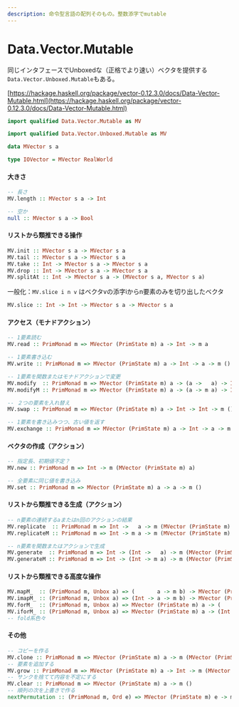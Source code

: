 ```yaml
---
description: 命令型言語の配列そのもの。整数添字でmutable
---
```


# Data.Vector.Mutable

同じインタフェースでUnboxedな（正格でより速い）ベクタを提供する`Data.Vector.Unboxed.Mutable`もある。

[https://hackage.haskell.org/package/vector-0.12.3.0/docs/Data-Vector-Mutable.html](https://hackage.haskell.org/package/vector-0.12.3.0/docs/Data-Vector-Mutable.html)

```haskell
import qualified Data.Vector.Mutable as MV

import qualified Data.Vector.Unboxed.Mutable as MV
```

```haskell
data MVector s a

type IOVector = MVector RealWorld
```

#### 大きさ

```haskell
-- 長さ
MV.length :: MVector s a -> Int

-- 空か
null :: MVector s a -> Bool
```

#### リストから類推できる操作

```haskell
MV.init :: MVector s a -> MVector s a
MV.tail :: MVector s a -> MVector s a
MV.take :: Int -> MVector s a -> MVector s a
MV.drop :: Int -> MVector s a -> MVector s a
MV.splitAt :: Int -> MVector s a -> (MVector s a, MVector s a)
```

一般化：`MV.slice i n v` はベクタvの添字iからn要素のみを切り出したベクタ

```haskell
MV.slice :: Int	-> Int -> MVector s a -> MVector s a
```

#### アクセス（モナドアクション）

```haskell
-- 1要素読む
MV.read :: PrimMonad m => MVector (PrimState m) a -> Int -> m a

-- 1要素書き込む
MV.write :: PrimMonad m => MVector (PrimState m) a -> Int -> a -> m ()

-- 1要素を関数またはモナドアクションで変更
MV.modify  :: PrimMonad m => MVector (PrimState m) a -> (a ->   a) -> Int -> m ()
MV.modifyM :: PrimMonad m => MVector (PrimState m) a -> (a -> m a) -> Int -> m () 

-- ２つの要素を入れ替え
MV.swap :: PrimMonad m => MVector (PrimState m) a -> Int -> Int -> m ()

-- 1要素を書き込みつつ、古い値を返す
MV.exchange :: PrimMonad m => MVector (PrimState m) a -> Int -> a -> m a
```

#### ベクタの作成（アクション）

```haskell
-- 指定長、初期値不定？
MV.new :: PrimMonad m => Int -> m (MVector (PrimState m) a)

-- 全要素に同じ値を書き込み
MV.set :: PrimMonad m => MVector (PrimState m) a -> a -> m ()
```

#### リストから類推できる生成（アクション）

```haskell
-- n要素の連続するaまたはn回のアクションの結果
MV.replicate  :: PrimMonad m => Int ->   a -> m (MVector (PrimState m) a)
MV.replicateM :: PrimMonad m => Int -> m a -> m (MVector (PrimState m) a)

-- n要素を関数またはアクションで生成
MV.generate  :: PrimMonad m => Int -> (Int ->   a) -> m (MVector (PrimState m) a)
MV.generateM :: PrimMonad m => Int -> (Int -> m a) -> m (MVector (PrimState m) a)
```

#### リストから類推できる高度な操作

```haskell
MV.mapM_  :: (PrimMonad m, Unbox a) => (       a -> m b) -> MVector (PrimState m) a -> m ()
MV.imapM_ :: (PrimMonad m, Unbox a) => (Int -> a -> m b) -> MVector (PrimState m) a -> m ()
MV.forM_  :: (PrimMonad m, Unbox a) => MVector (PrimState m) a -> (       a -> m b) -> m ()
MV.iforM_ :: (PrimMonad m, Unbox a) => MVector (PrimState m) a -> (Int -> a -> m b) -> m (
-- fold系色々
```

#### その他

```haskell
-- コピーを作る
MV.clone :: PrimMonad m => MVector (PrimState m) a -> m (MVector (PrimState m) a)
-- 要素を追加する
MV.grow :: PrimMonad m => MVector (PrimState m) a -> Int -> m (MVector (PrimState m) a
-- サンクを捨てて内容を不定にする
MV.clear :: PrimMonad m => MVector (PrimState m) a -> m ()
-- 順列の次を上書きで作る
nextPermutation :: (PrimMonad m, Ord e) => MVector (PrimState m) e -> m Bool
```

